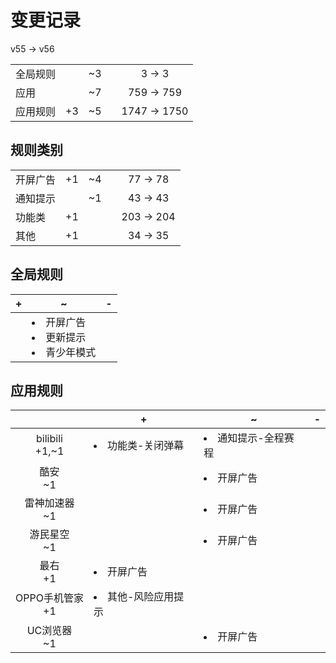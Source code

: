 # 变更记录

v55 -> v56

||||||
|-|:-:|:-:|:-:|:-:|
|全局规则||~3||3 -> 3|
|应用||~7||759 -> 759|
|应用规则|+3|~5||1747 -> 1750|

## 规则类别

||||||
|-|:-:|:-:|:-:|:-:|
|开屏广告|+1|~4||77 -> 78|
|通知提示||~1||43 -> 43|
|功能类|+1|||203 -> 204|
|其他|+1|||34 -> 35|

## 全局规则

|+|~|-|
|-|-|-|
||<li>开屏广告<li>更新提示<li>青少年模式||

## 应用规则

||+|~|-|
|:-:|-|-|-|
|bilibili<br>+1,~1|<li>功能类-关闭弹幕|<li>通知提示-全程赛程||
|酷安<br>~1||<li>开屏广告||
|雷神加速器<br>~1||<li>开屏广告||
|游民星空<br>~1||<li>开屏广告||
|最右<br>+1|<li>开屏广告|||
|OPPO手机管家<br>+1|<li>其他-风险应用提示|||
|UC浏览器<br>~1||<li>开屏广告||
